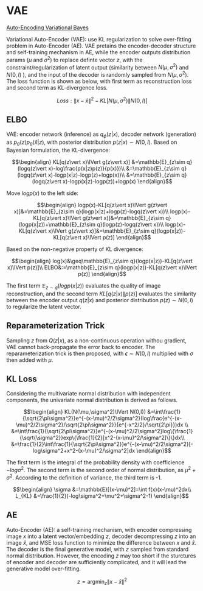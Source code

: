 # VAE
[Auto-Encoding Variational Bayes](http://web2.cs.columbia.edu/~blei/fogm/2018F/materials/KingmaWelling2013.pdf)

Variational Auto-Encoder (VAE): use KL regularization to solve over-fitting problem in Auto-Encoder (AE). VAE pretains the encoder-decoder structure and self-training mechanism in AE, while the encoder outputs distribution params ($\mu$ and $\sigma^2$) to replace definte vector $z$, with the constraint/regularization of latent output (similarity between $N(\mu, \sigma^2)$ and $N(0,I)$ ), and the input of the decoder is randomly sampled from $N(\mu, \sigma^2)$. The loss function is shown as below, with first term as reconstruction loss and second term as KL-divergence loss.  
```math
Loss: \lVert x-\hat{x}\rVert^2-KL[N(\mu,\sigma^2)\lVert N(0,I)]
```

## ELBO
VAE: encoder network (inference) as $q_\phi(z|x)$, decoder network (generation) as $p_\theta(z)p_\theta(\hat{x}|z)$, with posterior distribution $p(z|x)\sim N(0,I)$. Based on Bayesian formulation, the KL-divergence:  
```math
\begin{align}
KL[q(z\vert x)\lVert g(z\vert x)] &=\mathbb{E}_{z\sim q}(logq(z\vert x)-log\frac{p(x|z)p(z)}{p(x)})\\
&=\mathbb{E}_{z\sim q}(logq(z\vert x)-logp(x|z)-logp(z)+logp(x))\\
&=\mathbb{E}_{z\sim q}(logq(z\vert x)-logp(x|z)-logp(z))+logp(x)
\end{align}
```
Move $logp(x)$ to the left side:
```math
\begin{align}
logp(x)-KL[q(z\vert x)\lVert g(z\vert x)]&=\mathbb{E}_{z\sim q}(logp(x|z)+logp(z)-logq(z\vert x))\\
logp(x)-KL[q(z\vert x)\lVert g(z\vert x)]&=\mathbb{E}_{z\sim q}(logp(x|z))+\mathbb{E}_{z\sim q}(logp(z)-logq(z\vert x))\\
logp(x)-KL[q(z\vert x)\lVert g(z\vert x)]&=\mathbb{E}_{z\sim q}(logp(x|z))-KL[q(z\vert x)\lVert p(z)]
\end{align}
```
Based on the non-negative property of KL divergence:
```math
\begin{align}
log(x)&\geq\mathbb{E}_{z\sim q}(logp(x|z))-KL[q(z\vert x)\lVert p(z)]\\
ELBO&:=\mathbb{E}_{z\sim q}(logp(x|z))-KL[q(z\vert x)\lVert p(z)]
\end{align}
```
The first term $\mathbb{E}_{z\sim q}(logp(x|z))$ evaluates the quality of image reconstruction, and the second term $KL[q(z\vert x)\lVert p(z)]$ evaluates the similarity between the encoder output $q(z\vert x)$ and posterior distribution $p(z)\sim N(0,I)$ to regularize the latent vector.

## Reparameterization Trick
Sampling $z$ from $Q(z|x)$, as a non-continuous operation withou gradient, VAE cannot back-propagate the error back to encoder. The reparameterization trick is then proposed, with $\epsilon\sim N(0,I)$ multiplied with $\sigma$ then added with $\mu$.

## KL Loss
Considering the multivariate normal distribution with independent components, the univariate normal distribution is derived as follows.
```math
\begin{align}
KL(N(\mu,\sigma^2)\lVert N(0,I))
&=\int\frac{1}{\sqrt{2\pi\sigma^2}}e^{-(x-\mu)^2/2\sigma^2}(log\frac{e^{-(x-\mu)^2/2\sigma^2}/\sqrt{2\pi\sigma^2}}{e^{-x^2/2}/\sqrt{2\pi}})dx \\
&=\int\frac{1}{\sqrt{2\pi\sigma^2}}e^{-(x-\mu)^2/2\sigma^2}log\{\frac{1}{\sqrt{\sigma^2}}exp\{\frac{1}{2}[x^2-(x-\mu)^2/\sigma^2]\}\}dx\\
&=\frac{1}{2}\int\frac{1}{\sqrt{2\pi\sigma^2}}e^{-(x-\mu)^2/2\sigma^2}[-log\sigma^2+x^2-(x-\mu)^2/\sigma^2]dx
\end{align}
```
The first term is the integral of the probability density with coefficience $-log\sigma^2$. The second term is the second order of normal distribution, as $\mu^2+\sigma^2$. According to the definition of variance, the third term is -1.
```math
\begin{align}
\sigma &=\mathbb{E}[(x-\mu)^2]=\int f(x)(x-\mu)^2dx\\
L_{KL} &=\frac{1}{2}(-log\sigma^2+\mu^2+\sigma^2-1)
\end{align}
```

## AE
Auto-Encoder (AE): a self-training mechanism, with encoder compressing image $x$ into a latent vector/embedding $z$, decoder decompressing $z$ into an image $\hat{x}$, and MSE loss function to minimize the difference between $x$ and $\hat{x}$. The decoder is the final generative model, with $z$ sampled from standard normal distribution. However, the encoding $z$ may too short if the sturctures of encoder and decoder are sufficiently complicated, and it will lead the generative model over-fitting.
```math
z = \mathop{argmin}_z\lVert x-\hat{x}\rVert^2
```
